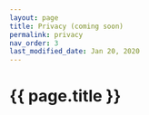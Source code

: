 ```yaml
---
layout: page
title: Privacy (coming soon)
permalink: privacy
nav_order: 3
last_modified_date: Jan 20, 2020
---
```



# {{ page.title }}

